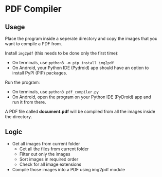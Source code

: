 # PDF Compiler

## Usage

Place the program inside a seperate directory and copy the images that you want to compile a PDF from.

Install `img2pdf` (this needs to be done only the first time):

- On terminals, use `python3 -m pip install img2pdf`
- On Android, your Python IDE (Pydroid) app should have an option to install PyPI (PIP) packages.

Run the program:

- On terminals, use `python3 pdf_compiler.py`
- On Android, open the program on your Python IDE (PyDroid) app and run it from there.

A PDF file called **document.pdf** will be compiled from all the images inside the directory.

## Logic

- Get all images from current folder
  - Get all the files from current folder
  - Filter out only the images
  - Sort images in required order
  - Check for all image extensions
- Compile those images into a PDF using img2pdf module
